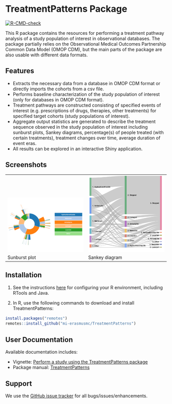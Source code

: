 # TreatmentPatterns Package

<!-- badges: start -->
[![R-CMD-check](https://github.com/darwin-eu-dev/TreatmentPatterns/actions/workflows/R-CMD-check.yaml/badge.svg?branch=dev)](https://github.com/darwin-eu-dev/TreatmentPatterns/actions/workflows/R-CMD-check.yaml)
<!-- badges: end -->

This R package contains the resources for performing a treatment pathway analysis of a study population of interest in observational databases. The package partially relies on the Observational Medical Outcomes Partnership Common Data Model (OMOP CDM), but the main parts of the package are also usable with different data formats.

## Features

- Extracts the necessary data from a database in OMOP CDM format or directly imports the cohorts from a csv file.
- Performs baseline characterization of the study population of interest (only for databases in OMOP CDM format).
- Treatment pathways are constructed consisting of specified events of interest (e.g. prescriptions of drugs, therapies, other treatments) for specified target cohorts (study populations of interest).
- Aggregate output statistics are generated to describe the treatment sequence observed in the study population of interest including sunburst plots, Sankey diagrams, percentage(s) of people treated (with certain treatments), treatment changes over time, average duration of event eras. 
- All results can be explored in an interactive Shiny application.


## Screenshots

<table>
<tr valign="bottom">
<td width = 50%>

<img src="man/figures/sunburstplot.png"/>

</td>
<td width = 50%>
  
<img src="man/figures/sankeydiagram.png"/>

</td>
</tr><tr>
<td>Sunburst plot</td><td>Sankey diagram</td>
</tr>
</table>


## Installation

1. See the instructions [here](https://ohdsi.github.io/Hades/rSetup.html) for configuring your R environment, including RTools and Java.

2. In R, use the following commands to download and install TreatmentPatterns:

  ```r
  install.packages("remotes")
  remotes::install_github("mi-erasmusmc/TreatmentPatterns")
  ```

## User Documentation
Available documentation includes:
- Vignette: [Perform a study using the TreatmentPatterns package](https://darwin-eu-dev.github.io/TreatmentPatterns/articles/)
- Package manual: [TreatmentPatterns](https://darwin-eu-dev.github.io/TreatmentPatterns/reference/index.html)

## Support
We use the <a href="https://github.com/darwin-eu-dev/TreatmentPatterns/issues">GitHub issue tracker</a> for all bugs/issues/enhancements.
